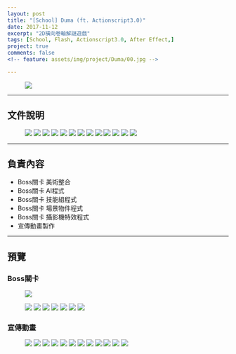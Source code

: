 ```yaml
---
layout: post
title: "[School] Duma (ft. Actionscript3.0)"
date: 2017-11-12
excerpt: "2D橫向卷軸解謎遊戲"
tags: [School, Flash, Actionscript3.0, After Effect,]
project: true
comments: false
<!-- feature: assets/img/project/Duma/00.jpg -->

---
```

<!-- <center>2D designer x Motion designer x Programmer.</center> -->
<figure>
	<img src="/assets/img/project/Duma/D005_POSTER.jpg">
	<!-- <figcaption>海報</figcaption> -->
</figure>

---

## 文件說明
<figure>
	<img src="/assets/img/project/Duma/00.jpg">
	<img src="/assets/img/project/Duma/01.jpg">
	<img src="/assets/img/project/Duma/02.jpg">
	<img src="/assets/img/project/Duma/03.jpg">
	<img src="/assets/img/project/Duma/04.jpg">
	<img src="/assets/img/project/Duma/05.jpg">
	<img src="/assets/img/project/Duma/06.jpg">
	<img src="/assets/img/project/Duma/07.jpg">
	<img src="/assets/img/project/Duma/08.jpg">
	<img src="/assets/img/project/Duma/09.jpg">	
	<img src="/assets/img/project/Duma/10.jpg">	
	<img src="/assets/img/project/Duma/11.jpg">	
	<img src="/assets/img/project/Duma/12.jpg">	
	<figcaption></figcaption> 
</figure>

---

## 負責內容
* Boss關卡 美術整合
* Boss關卡 AI程式
* Boss關卡 技能組程式
* Boss關卡 場景物件程式
* Boss關卡 攝影機特效程式
* 宣傳動畫製作

---

## 預覽
### Boss關卡
<figure>
	<img src="/assets/img/project/Duma/5.jpg">	
</figure>
<figure>
	<img src="/assets/img/project/Duma/I_00000.jpg">	
	<img src="/assets/img/project/Duma/I_00001.jpg">	
	<!-- <img src="/assets/img/project/Duma/I_00002.jpg">	 -->
	<img src="/assets/img/project/Duma/I_00003.jpg">	
	<img src="/assets/img/project/Duma/I_00004.jpg">	
	<img src="/assets/img/project/Duma/I_00005.jpg">	
	<img src="/assets/img/project/Duma/I_00006.jpg">	
	<img src="/assets/img/project/Duma/I_00007.jpg">
	
</figure>

### 宣傳動畫
<figure >
	<img src="/assets/img/project/Duma/mov_20171112_184355.727.jpg">
	<img src="/assets/img/project/Duma/mov_20171112_184606.215.jpg">
	<img src="/assets/img/project/Duma/mov_20171112_184410.559.jpg">
	<img src="/assets/img/project/Duma/mov_20171112_184420.735.jpg">
	<img src="/assets/img/project/Duma/mov_20171112_184427.503.jpg">
	<img src="/assets/img/project/Duma/mov_20171112_184437.671.jpg">
	<img src="/assets/img/project/Duma/mov_20171112_184449.455.jpg">
	<img src="/assets/img/project/Duma/mov_20171112_184456.239.jpg">
	<img src="/assets/img/project/Duma/mov_20171112_184508.975.jpg">
	<img src="/assets/img/project/Duma/mov_20171112_184516.111.jpg">
	<img src="/assets/img/project/Duma/mov_20171112_184525.903.jpg">
	<img src="/assets/img/project/Duma/mov_20171112_184534.775.jpg">
</figure>
